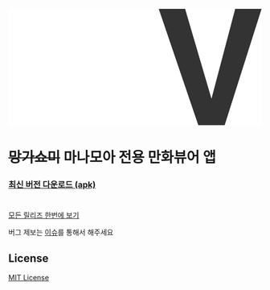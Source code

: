 [![logo](/web/logo_static.svg "MangaView")](https://junheah.github.io/MangaViewAndroid/)


# ~~망가쇼미~~ 마나모아 전용 만화뷰어 앱 #


### [최신 버전 다운로드 (apk)](https://junheah.github.io/MangaViewAndroid/) ###

#
[모든 릴리즈 한번에 보기](https://github.com/junheah/MangaViewAndroid/tree/master/app/release)

버그 제보는 [이슈](https://github.com/junheah/MangaViewAndroid/issues)를 통해서 해주세요

## License ##
[MIT License](/LICENSE)
